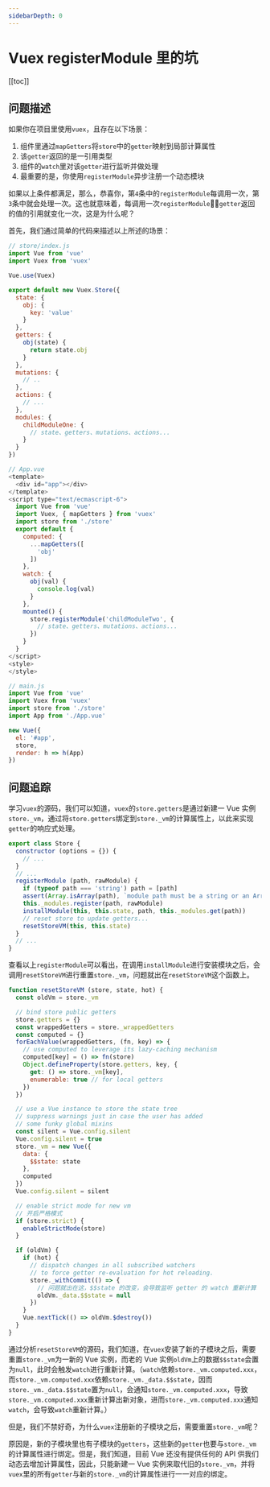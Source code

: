 ```yaml
---
sidebarDepth: 0
---
```


# Vuex registerModule 里的坑

[[toc]]

## 问题描述

如果你在项目里使用`vuex`，且存在以下场景：

1. 组件里通过`mapGetters`将`store`中的`getter`映射到局部计算属性
2. 该`getter`返回的是一引用类型
3. 组件的`watch`里对该`getter`进行监听并做处理
4. 最重要的是，你使用`registerModule`异步注册一个动态模块

如果以上条件都满足，那么，恭喜你，第`4`条中的`registerModule`每调用一次，第`3`条中就会处理一次。这也就意味着，每调用一次`registerModule`，`getter`返回的值的引用就变化一次，这是为什么呢？

首先，我们通过简单的代码来描述以上所述的场景：

```js
// store/index.js
import Vue from 'vue'
import Vuex from 'vuex'

Vue.use(Vuex)

export default new Vuex.Store({
  state: {
    obj: {
      key: 'value'
    }
  },
  getters: {
    obj(state) {
      return state.obj
    }
  },
  mutations: {
    // ..
  },
  actions: {
    // ...
  },
  modules: {
    childModuleOne: {
      // state、getters、mutations、actions...
    }
  }
})
```

```js
// App.vue
<template>
  <div id="app"></div>
</template>
<script type="text/ecmascript-6">
  import Vue from 'vue'
  import Vuex, { mapGetters } from 'vuex'
  import store from './store'
  export default {
    computed: {
      ...mapGetters([
        'obj'
      ])
    },
    watch: {
      obj(val) {
        console.log(val)
      }
    },
    mounted() {
      store.registerModule('childModuleTwo', {
        // state、getters、mutations、actions...
      })
    }
  }
</script>
<style>
</style>
```

```js
// main.js
import Vue from 'vue'
import Vuex from 'vuex'
import store from './store'
import App from './App.vue'

new Vue({
  el: '#app',
  store,
  render: h => h(App)
})
```

## 问题追踪

学习`vuex`的源码，我们可以知道，`vuex`的`store.getters`是通过新建一 Vue 实例`store._vm`，通过将`store.getters`绑定到`store._vm`的计算属性上，以此来实现`getter`的响应式处理。

```js
export class Store {
  constructor (options = {}) {
    // ...
  }
  // ...
  registerModule (path, rawModule) {
    if (typeof path === 'string') path = [path]
    assert(Array.isArray(path), `module path must be a string or an Array.`)
    this._modules.register(path, rawModule)
    installModule(this, this.state, path, this._modules.get(path))
    // reset store to update getters...
    resetStoreVM(this, this.state)
  }
  // ...
}
```

查看以上`registerModule`可以看出，在调用`installModule`进行安装模块之后，会调用`resetStoreVM`进行重置`store._vm`，问题就出在`resetStoreVM`这个函数上。

```js
function resetStoreVM (store, state, hot) {
  const oldVm = store._vm

  // bind store public getters
  store.getters = {}
  const wrappedGetters = store._wrappedGetters
  const computed = {}
  forEachValue(wrappedGetters, (fn, key) => {
    // use computed to leverage its lazy-caching mechanism
    computed[key] = () => fn(store)
    Object.defineProperty(store.getters, key, {
      get: () => store._vm[key],
      enumerable: true // for local getters
    })
  })

  // use a Vue instance to store the state tree
  // suppress warnings just in case the user has added
  // some funky global mixins
  const silent = Vue.config.silent
  Vue.config.silent = true
  store._vm = new Vue({
    data: {
      $$state: state
    },
    computed
  })
  Vue.config.silent = silent

  // enable strict mode for new vm
  // 开启严格模式
  if (store.strict) {
    enableStrictMode(store)
  }

  if (oldVm) {
    if (hot) {
      // dispatch changes in all subscribed watchers
      // to force getter re-evaluation for hot reloading.
      store._withCommit(() => {
        // 问题就出在这，$$state 的改变，会导致监听 getter 的 watch 重新计算
        oldVm._data.$$state = null
      })
    }
    Vue.nextTick(() => oldVm.$destroy())
  }
}
```

通过分析`resetStoreVM`的源码，我们知道，在`vuex`安装了新的子模块之后，需要重置`store._vm`为一新的 Vue 实例，而老的 Vue 实例`oldVm`上的数据`$$state`会置为`null`，此时会触发`watch`进行重新计算。（`watch`依赖`store._vm.computed.xxx`，而`store._vm.computed.xxx`依赖`store._vm._data.$$state`，因而`store._vm._data.$$state`置为`null`，会通知`store._vm.computed.xxx`，导致`store._vm.computed.xxx`重新计算出新对象，进而`store._vm.computed.xxx`通知`watch`，会导致`watch`重新计算。）

但是，我们不禁好奇，为什么`vuex`注册新的子模块之后，需要重置`store._vm`呢？

原因是，新的子模块里也有子模块的`getters`，这些新的`getter`也要与`store._vm`的计算属性进行绑定。但是，我们知道，目前 Vue 还没有提供任何的 API 供我们动态去增加计算属性，因此，只能新建一 Vue 实例来取代旧的`store._vm`，并将`vuex`里的所有`getter`与新的`store._vm`的计算属性进行一一对应的绑定。
